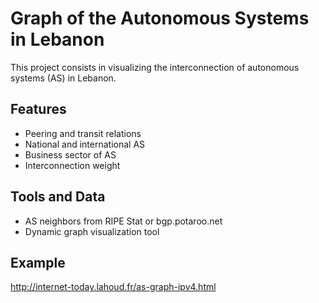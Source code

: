 # Graph of the Autonomous Systems in Lebanon

This project consists in visualizing the interconnection of autonomous systems (AS) in Lebanon.

## Features
* Peering and transit relations
* National and international AS
* Business sector of AS
* Interconnection weight

## Tools and Data
* AS neighbors from RIPE Stat or bgp.potaroo.net
* Dynamic graph visualization tool

## Example
http://internet-today.lahoud.fr/as-graph-ipv4.html
